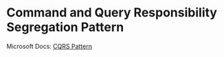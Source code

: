 # Command and Query Responsibility Segregation Pattern

Microsoft Docs: [CQRS Pattern](https://docs.microsoft.com/ko-kr/azure/architecture/patterns/cqrs)
